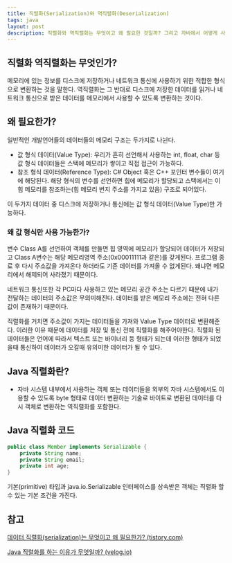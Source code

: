 ```yaml
---
title: 직렬화(Serialization)와 역직렬화(Deserialization)
tags: java
layout: post
description: 직렬화와 역직렬화는 무엇이고 왜 필요한 것일까? 그리고 자바에서 어떻게 사용하는 것인지에 대해 알아보자
---
```


## 직렬화 역직렬화는 무엇인가?

메모리에 있는 정보를 디스크에 저장하거나 네트워크 통신에 사용하기 위한 적합한 형식으로 변환하는 것을 말한다. 역직렬화는 그 반대로 디스크에 저장한 데이터를 읽거나 네트워크 통신으로 받은 데이터를 메모리에서 사용할 수 있도록 변환하는 것이다.

## 왜 필요한가?

일반적인 개발언어들의 데이터들의 메모리 구조는 두가지로 나뉜다.

- 값 형식 데이터(Value Type): 우리가 흔히 선언해서 사용하는 int, float, char 등 값 형식 데이터들은 스택에 메모리가 쌓이고 직접 접근이 가능하다.
- 참조 형식 데이터(Reference Type): C# Object 혹은 C++ 포인터 변수들이 여기에 해당된다. 해당 형식의 변수를 선언하면 힙에 메모리가 할당되고 스택에서는 이 힙 메모리를 참조하는(힙 메모리 번지 주소를 가지고 있음) 구조로 되어있다.

이 두가지 데이터 중 디스크에 저장하거나 통신에는 값 형식 데이터(Value Type)만 가능하다.

### 왜 값 형식만 사용 가능한가?

변수 Class A를 선언하여 객체를 만들면 힙 영역에 메모리가 할당되어 데이터가 저장되고 Class A변수는 해당 메모리영역 주소(0x00011111과 같은)를 갖게된다. 프로그램 종료 후 다시 주소값을 가져온다 하더라도 기존 데이터를 가져올 수 없게된다. 왜냐면 메모리에서 해제되어 사라졌기 때문이다.

네트워크 통신또한 각 PC마다 사용하고 있는 메모리 공간 주소는 다르기 때문에 내가 전달하는 데이터의 주소값은 무의미해진다. 데이터를 받은 메모리 주소에는 전혀 다른 값이 존재하기 때문이다.

직렬화를 거치면 주소값이 가지는 데이터들을 가져와 Value Type 데이터로 변환해준다. 이러한 이유 때문에 데이터를 저장 및 통신 전에 직렬화를 해주어야한다. 직렬화 된 데이터들은 언어에 따라서 텍스트 또는 바이너리 등 형태가 되는데 이러한 형태가 되었을때 통신하여 데이터가 오갈때 유의미한 데이터가 될 수 있다.

## Java 직렬화란?

- 자바 시스템 내부에서 사용하는 객체 또는 데이터들을 외부의 자바 시스템에서도 이용할 수 있도록 byte 형태로 데이터 변환하는 기술로 바이트로 변환된 데이터를 다시 객체로 변환하는 역직렬화를 포함한다.

## Java 직렬화 코드

```java
public class Member implements Serializable {
    private String name;
    private String email;
    private int age;
}
```

기본(primitive) 타입과 java.io.Serializable 인터페이스를 상속받은 객체는 직렬화 할 수 있는 기본 조건을 가진다.

## 참고

[데이터 직렬화(serialization)는 무엇이고 왜 필요한가? (tistory.com)](https://hub1234.tistory.com/26)

[Java 직렬화를 하는 이유가 무엇일까? (velog.io)](https://velog.io/@sa1341/Java-직렬화를-하는-이유가-무엇일까)